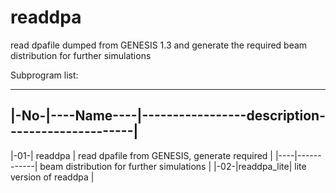 readdpa
=============

read dpafile dumped from GENESIS 1.3 and generate the required beam distribution for further simulations

Subprogram list:

---------------------------------------------------------------------
|-No-|----Name----|-----------------description---------------------|
---------------------------------------------------------------------
|-01-|   readdpa  | read dpafile from GENESIS, generate required    |
|----|------------| beam distribution for further simulations 		|
|-02-|readdpa_lite| lite version of readdpa 						|

